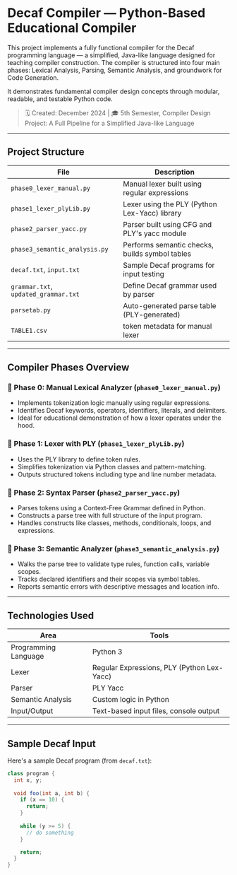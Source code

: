 # Decaf Compiler — Python-Based Educational Compiler

This project implements a fully functional compiler for the Decaf programming language — a simplified, Java-like language designed for teaching compiler construction. The compiler is structured into four main phases: Lexical Analysis, Parsing, Semantic Analysis, and groundwork for Code Generation.

It demonstrates fundamental compiler design concepts through modular, readable, and testable Python code.
> 🗓️ Created: December 2024 | 🎓 5th Semester, Compiler Design Project: A Full Pipeline for a Simplified Java-like Language  

---

## Project Structure

| File | Description                                    |
|------|------------------------------------------------|
| `phase0_lexer_manual.py` | Manual lexer built using regular expressions   |
| `phase1_lexer_plyLib.py` | Lexer using the PLY (Python Lex-Yacc) library  |
| `phase2_parser_yacc.py` | Parser built using CFG and PLY's yacc module   |
| `phase3_semantic_analysis.py` | Performs semantic checks, builds symbol tables |
| `decaf.txt`, `input.txt` | Sample Decaf programs for input testing        |
| `grammar.txt`, `updated_grammar.txt` | Define Decaf grammar used by parser            |
| `parsetab.py` | Auto-generated parse table (PLY-generated)     |
| `TABLE1.csv` | token metadata for manual lexer                |

---

## Compiler Phases Overview

### 🔹 Phase 0: Manual Lexical Analyzer (`phase0_lexer_manual.py`)
- Implements tokenization logic manually using regular expressions.
- Identifies Decaf keywords, operators, identifiers, literals, and delimiters.
- Ideal for educational demonstration of how a lexer operates under the hood.

### 🔹 Phase 1: Lexer with PLY (`phase1_lexer_plyLib.py`)
- Uses the PLY library to define token rules.
- Simplifies tokenization via Python classes and pattern-matching.
- Outputs structured tokens including type and line number metadata.

### 🔹 Phase 2: Syntax Parser (`phase2_parser_yacc.py`)
- Parses tokens using a Context-Free Grammar defined in Python.
- Constructs a parse tree with full structure of the input program.
- Handles constructs like classes, methods, conditionals, loops, and expressions.

### 🔹 Phase 3: Semantic Analyzer (`phase3_semantic_analysis.py`)
- Walks the parse tree to validate type rules, function calls, variable scopes.
- Tracks declared identifiers and their scopes via symbol tables.
- Reports semantic errors with descriptive messages and location info.

---

## Technologies Used

| Area | Tools |
|------|-------|
| Programming Language | Python 3 |
| Lexer | Regular Expressions, PLY (Python Lex-Yacc) |
| Parser | PLY Yacc |
| Semantic Analysis | Custom logic in Python |
| Input/Output | Text-based input files, console output |

---

## Sample Decaf Input

Here's a sample Decaf program (from `decaf.txt`):

```java
class program {
  int x, y;
  
  void foo(int a, int b) {
    if (x == 10) {
      return;
    }
    
    while (y >= 5) {
      // do something
    }

    return;
  }
}

